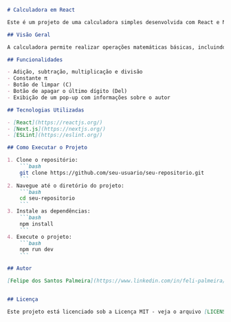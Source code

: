 ```markdown
# Calculadora em React

Este é um projeto de uma calculadora simples desenvolvida com React e Next.js. O projeto também utiliza ESLint para garantir a qualidade do código.

## Visão Geral

A calculadora permite realizar operações matemáticas básicas, incluindo adição, subtração, multiplicação e divisão. Também inclui a constante matemática π e funcionalidades adicionais como apagar o último dígito inserido e limpar a entrada atual.

## Funcionalidades

- Adição, subtração, multiplicação e divisão
- Constante π
- Botão de limpar (C)
- Botão de apagar o último dígito (Del)
- Exibição de um pop-up com informações sobre o autor

## Tecnologias Utilizadas

- [React](https://reactjs.org/)
- [Next.js](https://nextjs.org/)
- [ESLint](https://eslint.org/)

## Como Executar o Projeto

1. Clone o repositório:
    ```bash
    git clone https://github.com/seu-usuario/seu-repositorio.git
    ```
2. Navegue até o diretório do projeto:
    ```bash
    cd seu-repositorio
    ```
3. Instale as dependências:
    ```bash
    npm install
    ```
4. Execute o projeto:
    ```bash
    npm run dev
    ```

## Autor

[Felipe dos Santos Palmeira](https://www.linkedin.com/in/feli-palmeira/)


## Licença

Este projeto está licenciado sob a Licença MIT - veja o arquivo [LICENSE](LICENSE) para mais detalhes.
```